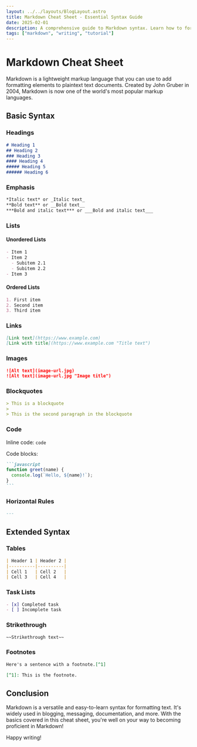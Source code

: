 ```yaml
---
layout: ../../layouts/BlogLayout.astro
title: Markdown Cheat Sheet - Essential Syntax Guide
date: 2025-02-01
description: A comprehensive guide to Markdown syntax. Learn how to format text, add links, insert images, and more with this essential Markdown cheat sheet.
tags: ["markdown", "writing", "tutorial"]
---
```


# Markdown Cheat Sheet

Markdown is a lightweight markup language that you can use to add formatting elements to plaintext text documents. Created by John Gruber in 2004, Markdown is now one of the world's most popular markup languages.

## Basic Syntax

### Headings

```markdown
# Heading 1
## Heading 2
### Heading 3
#### Heading 4
##### Heading 5
###### Heading 6
```

### Emphasis

```markdown
*Italic text* or _Italic text_
**Bold text** or __Bold text__
***Bold and italic text*** or ___Bold and italic text___
```

### Lists

#### Unordered Lists

```markdown
- Item 1
- Item 2
  - Subitem 2.1
  - Subitem 2.2
- Item 3
```

#### Ordered Lists

```markdown
1. First item
2. Second item
3. Third item
```

### Links

```markdown
[Link text](https://www.example.com)
[Link with title](https://www.example.com "Title text")
```

### Images

```markdown
![Alt text](image-url.jpg)
![Alt text](image-url.jpg "Image title")
```

### Blockquotes

```markdown
> This is a blockquote
> 
> This is the second paragraph in the blockquote
```

### Code

Inline code: `code`

Code blocks:

````markdown
```javascript
function greet(name) {
  console.log(`Hello, ${name}!`);
}
```
````

### Horizontal Rules

```markdown
---
```

## Extended Syntax

### Tables

```markdown
| Header 1 | Header 2 |
|----------|----------|
| Cell 1   | Cell 2   |
| Cell 3   | Cell 4   |
```

### Task Lists

```markdown
- [x] Completed task
- [ ] Incomplete task
```

### Strikethrough

```markdown
~~Strikethrough text~~
```

### Footnotes

```markdown
Here's a sentence with a footnote.[^1]

[^1]: This is the footnote.
```

## Conclusion

Markdown is a versatile and easy-to-learn syntax for formatting text. It's widely used in blogging, messaging, documentation, and more. With the basics covered in this cheat sheet, you're well on your way to becoming proficient in Markdown!

Happy writing!